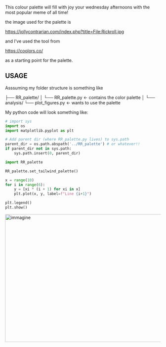 This colour palette will fill with joy your wednesday afternoons with the most popular meme of all time!

the image used for the palette is

https://jollycontrarian.com/index.php?title=File:Rickroll.jpg

and I've used the tool from

https://coolors.co/

as a starting point for the palette.


## USAGE
Asssuming my folder structure is something like  

├── RR_palette/
│   └── RR_palette.py             ← contains the color palette
│
└── analysis/
    └── plot_figures.py        ← wants to use the palette

My python code will look something like:

```python
# import sys
import os
import matplotlib.pyplot as plt

# Add parent dir (where RR_palette.py lives) to sys.path
parent_dir = os.path.abspath('../RR_palette') # or whatever!!
if parent_dir not in sys.path:
    sys.path.insert(0, parent_dir)

import RR_palette

RR_palette.set_tailwind_palette()

x = range(10)
for i in range(6):
    y = [xi * (i + 1) for xi in x]
    plt.plot(x, y, label=f"Line {i+1}")

plt.legend()
plt.show()

```

<img width="543" height="413" alt="immagine" src="https://github.com/user-attachments/assets/42c21c0b-0430-42e3-a237-530763c5e3dc" />
